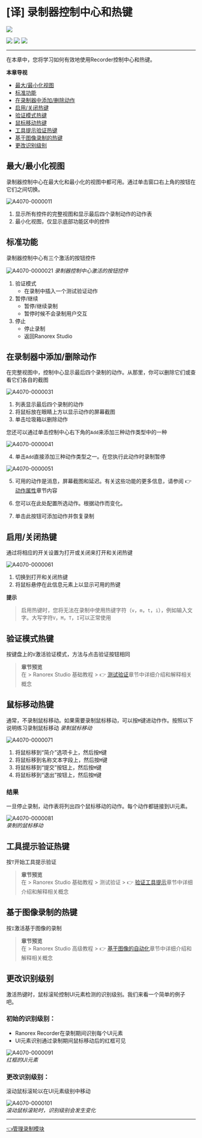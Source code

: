 # [译] 录制器控制中心和热键


[![](https://img.shields.io/badge/OfficialPage-ClickMe-blue.svg?longCache=true&style=flat-square)][0]  

[![](https://img.shields.io/badge/Translator-TaylorTaurus-42B983.svg?longCache=true&style=flat-square)](https://github.com/taylortaurus) 
![](https://img.shields.io/badge/TranslateTime-2018年10月11日-green.svg?longCache=true&style=flat-square)
![](https://img.shields.io/badge/UpdateTime-2019年9月5日-green.svg?longCache=true&style=flat-square)

---

在本章中，您将学习如何有效地使用Recorder控制中心和热键。

**本章导视**

- [最大/最小化视图](#最大最小化视图)
- [标准功能](#标准功能)
- [在录制器中添加/删除动作](#在录制器中添加删除动作)
- [启用/关闭热键](#启用关闭热键)
- [验证模式热键](#验证模式热键)
- [鼠标移动热键](#鼠标移动热键)
- [工具提示验证热键](#工具提示验证热键)
- [基于图像录制的热键](#基于图像录制的热键)
- [更改识别级别](#更改识别级别)

## 最大/最小化视图

录制器控制中心在最大化和最小化的视图中都可用。通过单击窗口右上角的按钮在它们之间切换。

![A4070-0000011](https://gitee.com/taylortaurus/RX_UserGuide_GitBook_Picbed/raw/master/RanorexRecorder/A4070-0000011.png)  

1. 显示所有控件的完整视图和显示最后四个录制动作的动作表
2. 最小化视图，仅显示底部功能区中的控件

## 标准功能

录制器控制中心有三个激活的按钮控件

![A4070-0000021](https://gitee.com/taylortaurus/RX_UserGuide_GitBook_Picbed/raw/master/RanorexRecorder/A4070-0000021.png) 
*录制器控制中心激活的按钮控件*  

1. 验证模式
    - 在录制中插入一个测试验证动作
2. 暂停/继续
    - 暂停/继续录制
    - 暂停时候不会录制用户交互
3. 停止
    - 停止录制
    - 返回Ranorex Studio   

## 在录制器中添加/删除动作

在完整视图中，控制中心显示最后四个录制的动作。从那里，你可以删除它们或查看它们各自的截图

![A4070-0000031](https://gitee.com/taylortaurus/RX_UserGuide_GitBook_Picbed/raw/master/RanorexRecorder/A4070-0000031.png)  

1. 列表显示最后四个录制的动作
2. 将鼠标放在眼睛上方以显示动作的屏幕截图
3. 单击垃圾箱以删除动作

您还可以通过单击控制中心右下角的`Add`来添加三种动作类型中的一种

![A4070-0000041](https://gitee.com/taylortaurus/RX_UserGuide_GitBook_Picbed/raw/master/RanorexRecorder/A4070-0000041.png)  

4. 单击`Add`直接添加三种动作类型之一。在您执行此动作时录制暂停

![A4070-0000051](https://gitee.com/taylortaurus/RX_UserGuide_GitBook_Picbed/raw/master/RanorexRecorder/A4070-0000051.png)  

5. 可用的动作是消息，屏幕截图和延迟。有关这些功能的更多信息，请参阅 👉 [动作属性][1]章节内容

6. 您可以在此处配置所选动作。根据动作而变化。

7. 单击此按钮可添加动作并恢复录制


## 启用/关闭热键

通过将相应的开关设置为打开或关闭来打开和关闭热键

![A4070-0000061](https://gitee.com/taylortaurus/RX_UserGuide_GitBook_Picbed/raw/master/RanorexRecorder/A4070-0000061.png)  

1. 切换到打开和关闭热键
2. 将鼠标悬停在此信息元素上以显示可用的热键

**提示**  
> 启用热键时，您将无法在录制中使用热键字符（`v`，`m`，`t`，`i`），例如输入文字。大写字符`V`，`M`，`T`，`I`可以正常使用


## 验证模式热键

按键盘上的`V`激活验证模式，方法与点击验证按钮相同

> **章节预览**  
> 在 \> Ranorex Studio 基础教程 \> 👉 [测试验证][2]章节中详细介绍和解释相关概念

## 鼠标移动热键

通常，不录制鼠标移动。如果需要录制鼠标移动，可以按`M`键进动作作。按照以下说明练习录制鼠标移动
*录制鼠标移动*  

![A4070-0000071](https://gitee.com/taylortaurus/RX_UserGuide_GitBook_Picbed/raw/master/RanorexRecorder/A4070-0000071.png)

1. 将鼠标移到“简介”选项卡上，然后按`M`键
2. 将鼠标移到名称文本字段上，然后按`M`键
3. 将鼠标移到“提交”按钮上，然后按`M`键
4. 将鼠标移到“退出”按钮上，然后按`M`键

### 结果

一旦停止录制，动作表将列出四个鼠标移动的动作。每个动作都链接到UI元素。

![A4070-0000081](https://gitee.com/taylortaurus/RX_UserGuide_GitBook_Picbed/raw/master/RanorexRecorder/A4070-0000081.png)    
*录制的鼠标移动*  


## 工具提示验证热键

按`T`开始工具提示验证

> **章节预览**  
> 在 \> Ranorex Studio 基础教程 \> 测试验证 \> 👉 [验证工具提示][3]章节中详细介绍和解释相关概念


## 基于图像录制的热键

按`I`激活基于图像的录制

> **章节预览**  
> 在 \> Ranorex Studio 高级教程 \> 👉 [基于图像的自动化][4]章节中详细介绍和解释相关概念


## 更改识别级别

激活热键时，鼠标滚轮控制UI元素检测的识别级别。我们来看一个简单的例子吧。

### 初始的识别级别：

- Ranorex Recorder在录制期间识别每个UI元素
- UI元素识别通过录制期间鼠标移动后的红框可见

![A4070-0000091](https://gitee.com/taylortaurus/RX_UserGuide_GitBook_Picbed/raw/master/RanorexRecorder/A4070-0000091.png)  
*红框的UI元素*  

### 更改识别级别：

滚动鼠标滚轮以在UI元素级别中移动

![A4070-0000101](https://gitee.com/taylortaurus/RX_UserGuide_GitBook_Picbed/raw/master/RanorexRecorder/A4070-0000101.png)  
*滚动鼠标滚轮时，识别级别会发生变化*

---
[👈管理录制模块][5]

[0]: https://www.ranorex.com/help/latest/ranorex-studio-fundamentals/ranorex-recorder/recorder-hotkeys/
[1]: ..//..//ranorex-studio-fundamentals/actions/action-properties.html
[2]: ..//..//ranorex-studio-fundamentals/test-validation/introduction.html
[3]: ..//..//ranorex-studio-fundamentals/test-validation/validation-tool-tips.html
[4]: ..//..//..//ranorex-studio-advanced/image-based-automation/introduction.html
[5]:.\managing-recording-modules.html


